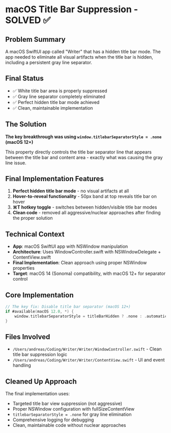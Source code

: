 # macOS Title Bar Suppression - SOLVED ✅

## Problem Summary
A macOS SwiftUI app called "Writer" that has a hidden title bar mode. The app needed to eliminate all visual artifacts when the title bar is hidden, including a persistent gray line separator.

## Final Status
- ✅ White title bar area is properly suppressed
- ✅ Gray line separator completely eliminated
- ✅ Perfect hidden title bar mode achieved
- ✅ Clean, maintainable implementation

## The Solution
**The key breakthrough was using `window.titlebarSeparatorStyle = .none` (macOS 12+)**

This property directly controls the title bar separator line that appears between the title bar and content area - exactly what was causing the gray line issue.

## Final Implementation Features
1. **Perfect hidden title bar mode** - no visual artifacts at all
2. **Hover-to-reveal functionality** - 50px band at top reveals title bar on hover
3. **⌘T hotkey toggle** - switches between hidden/visible title bar modes
4. **Clean code** - removed all aggressive/nuclear approaches after finding the proper solution

## Technical Context
- **App**: macOS SwiftUI app with NSWindow manipulation
- **Architecture**: Uses WindowController.swift with NSWindowDelegate + ContentView.swift
- **Final Implementation**: Clean approach using proper NSWindow properties
- **Target**: macOS 14 (Sonoma) compatibility, with macOS 12+ for separator control

## Core Implementation
```swift
// The key fix: Disable title bar separator (macOS 12+)
if #available(macOS 12.0, *) {
    window.titlebarSeparatorStyle = titleBarHidden ? .none : .automatic
}
```

## Files Involved
- `/Users/andreas/Coding/Writer/Writer/WindowController.swift` - Clean title bar suppression logic
- `/Users/andreas/Coding/Writer/Writer/ContentView.swift` - UI and event handling

## Cleaned Up Approach
The final implementation uses:
- Targeted title bar view suppression (not aggressive)
- Proper NSWindow configuration with fullSizeContentView
- `titlebarSeparatorStyle = .none` for gray line elimination
- Comprehensive logging for debugging
- Clean, maintainable code without nuclear approaches